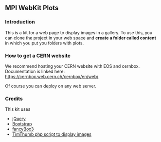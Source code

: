 ## MPI WebKit Plots

### Introduction

This is a kit for a web page to display images in a gallery.
To use this, you can clone the project in your web space and **create a folder called content** in which you put you folders with plots.

### How to get a CERN website

We recommend hosting your CERN website with EOS and cernbox. Documentation is linked here: 
https://cernbox.web.cern.ch/cernbox/en/web/

Of course you can deploy on any web server.

### Credits

This kit uses 

* [jQuery](jquery.com)
* [Bootstrap](https://v4-alpha.getbootstrap.com/)
* [fancyBox3](http://fancyapps.com/fancybox/3/)
* [TimThumb php script to display images](http://code.google.com/p/timthumb/)

